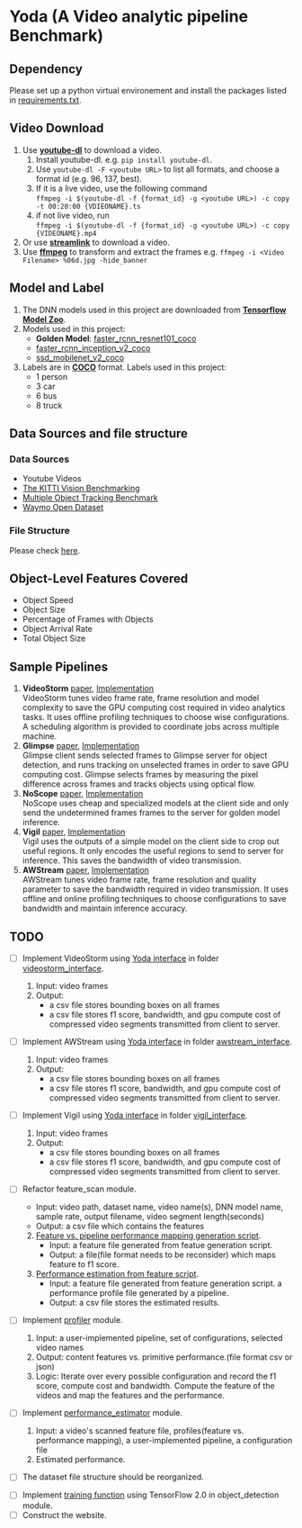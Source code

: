 # Yoda (A Video analytic pipeline Benchmark)

## Dependency
Please set up a python virtual environement and install the packages listed in 
[requirements.txt](requirements.txt).

## Video Download

1. Use [**youtube-dl**](https://ytdl-org.github.io/youtube-dl/index.html) to download
a video.
   1. Install youtube-dl. e.g. ```pip install youtube-dl```.
   2. Use ```youtube-dl -F <youtube URL>``` to list all formats, and choose
   a format id (e.g. 96, 137, best).
   3. If it is a live video, use the following command  
   ```ffmpeg -i $(youtube-dl -f {format_id} -g <youtube URL>) -c copy -t 00:20:00 {VDIEONAME}.ts```
   4. if not live video, run  
   ```ffmpeg -i $(youtube-dl -f {format_id} -g <youtube URL>) -c copy {VIDEONAME}.mp4```
2. Or use [**streamlink**](https://streamlink.github.io/) to download a video.
3. Use [**ffmpeg**](https://www.ffmpeg.org/) to transform and extract the
frames e.g. ```ffmpeg -i <Video Filename> %06d.jpg -hide_banner```

## Model and Label

1. The DNN models used in this project are downloaded from
[**Tensorflow Model Zoo**](https://github.com/tensorflow/models/blob/master/research/object_detection/g3doc/detection_model_zoo.md).
2. Models used in this project:
    * **Golden Model**: [faster_rcnn_resnet101_coco](http://download.tensorflow.org/models/object_detection/rfcn_resnet101_coco_2018_01_28.tar.gz)
    * [faster_rcnn_inception_v2_coco](http://download.tensorflow.org/models/object_detection/faster_rcnn_inception_v2_coco_2018_01_28.tar.gz)
    * [ssd_mobilenet_v2_coco](http://download.tensorflow.org/models/object_detection/ssd_mobilenet_v2_coco_2018_03_29.tar.gz)
3. Labels are in [**COCO**](https://tech.amikelive.com/node-718/what-object-categories-labels-are-in-coco-dataset/)
format. Labels used in this project:
    * 1 person
    * 3 car
    * 6 bus
    * 8 truck

## Data Sources and file structure

### Data Sources
* Youtube Videos
* [The KITTI Vision Benchmarking](http://www.cvlibs.net/datasets/kitti/)
* [Multiple Object Tracking Benchmark](https://motchallenge.net/)
* [Waymo Open Dataset](https://waymo.com/open/)

### File Structure
Please check [here](videos/README.md).

## Object-Level Features Covered

* Object Speed
* Object Size
* Percentage of Frames with Objects
* Object Arrival Rate
* Total Object Size

## Sample Pipelines

1. **VideoStorm** [paper](https://www.usenix.org/conference/nsdi17/technical-sessions/presentation/zhang),
[Implementation](videostorm)  
VideoStorm tunes video frame rate, frame resolution and model complexity to
save the GPU computing cost required in video analytics tasks. It uses offline 
profiling techniques to choose wise configurations. A scheduling algorithm is 
provided to coordinate jobs across multiple machine.
2. **Glimpse** [paper](http://people.csail.mit.edu/yuhan/doc/sen060-chenA.pdf),
[Implementation](glimpse)  
Glimpse client sends selected frames to Glimpse server for object detection,
and runs tracking on unselected frames in order to save GPU computing cost.
Glimpse selects frames by measuring the pixel difference across frames and
tracks objects using optical flow.
3. **NoScope** [paper](https://arxiv.org/abs/1703.02529),
[Implementation](noscope)  
NoScope uses cheap and specialized models at the client side and only send the 
undetermined frames frames to the server for golden model inference.
4. **Vigil** [paper](https://www.cs.princeton.edu/~kylej/papers/com287-zhang.pdf),
[Implementation](vigil)  
Vigil uses the outputs of a simple model on the client side to crop out useful
regions. It only encodes the useful regions to send to server for inference.
This saves the bandwidth of video transmission.
5. **AWStream** [paper](https://awstream.github.io/paper/awstream.pdf),
[Implementation](awstream)  
AWStream tunes video frame rate, frame resolution and quality parameter to save 
the bandwidth required in video transmission. It uses offline and online 
profiling techniques to choose configurations to save bandwidth and maintain 
inference accuracy.


## TODO
- [ ] Implement VideoStorm using [Yoda interface](interface.py) in folder 
[videostorm\_interface](videostorm_interface).
    1. Input: video frames 
    2. Output: 
       - a csv file stores bounding boxes on all frames
       - a csv file stores f1 score, bandwidth, and gpu compute cost of 
       compressed video segments transmitted from client to server.
- [ ] Implement AWStream using [Yoda interface](interface.py) in folder 
[awstream\_interface](awstream_interface).
    1. Input: video frames 
    2. Output: 
       - a csv file stores bounding boxes on all frames
       - a csv file stores f1 score, bandwidth, and gpu compute cost of 
       compressed video segments transmitted from client to server.
- [ ] Implement Vigil using [Yoda interface](interface.py) in folder 
[vigil\_interface](vigil_interface).
    1. Input: video frames 
    2. Output: 
       - a csv file stores bounding boxes on all frames
       - a csv file stores f1 score, bandwidth, and gpu compute cost of 
       compressed video segments transmitted from client to server.
- [ ] Refactor feature\_scan module.
    - Input: video path, dataset name, video name(s), DNN model name, 
    sample rate, output filename, video segment length(seconds)
    - Output: a csv file which contains the features
    2. [Feature vs\. pipeline performance mapping generation script](feature_analysis/size_f1.py).
        - Input: a feature file generated from featue generation script.
        - Output: a file(file format needs to be reconsider) which maps feature 
        to f1 score.
    3. [Performance estimation from feature script](feature_analysis/scan.py).
        - Input: a feature file generated from feature generation script.
        a performance profile file generated by a pipeline.
        - Output: a csv file stores the estimated results.
- [ ] Implement [profiler](profiler) module.
    1. Input: a user-implemented pipeline, set of configurations, selected video names
    2. Output: content features vs\. primitive  performance.(file format csv 
    or json)
    3. Logic: Iterate over every possible configuration and record the f1 score,
    compute cost and bandwidth. Compute the feature of the videos and map
    the features and the performance.

- [ ] Implement [performance\_estimator](performance_estimator) module.
    1. Input: a video's scanned feature file, profiles(feature vs\. performance 
    mapping), a user-implemented pipeline, a configuration file
    2. Estimated performance.
- [ ] The dataset file structure should be reorganized.
<!-- - [ ] Add an elegant independence checking module. Or add this to the  -->
<!-- interface? Need to discuss. -->
<!-- - [ ] Add an elegant feature selection module? Or add this to the interface? -->
<!-- Need to discuss. -->
- [ ] Implement [training function](https://github.com/zxxia/benchmarking/blob/5154527388fe1a73f31ca8bebce19a39fb028e25/object_detection/model.py#L24) 
using TensorFlow 2.0 in object\_detection module.
- [ ] Construct the website.
